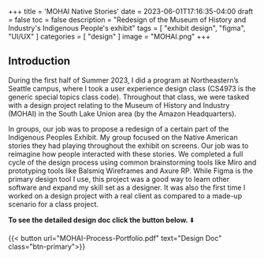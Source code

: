 +++
title = 'MOHAI Native Stories'
date = 2023-06-01T17:16:35-04:00
draft = false
toc = false
description = "Redesign of the Museum of History and Industry's Indigenous People's exhibit"
tags = [
    "exhibit design",
    "figma",
    "UI/UX"
]
categories = [
    "design"
]
image = "MOHAI.png"
+++
## Introduction

During the first half of Summer 2023, I did a program at Northeastern’s Seattle campus, where I took a user experience design class (CS4973 is the generic special topics class code). Throughout that class, we were tasked with a design project relating to the Museum of History and Industry (MOHAI) in the South Lake Union area (by the Amazon Headquarters). 

In groups, our job was to propose a redesign of a certain part of the Indigenous Peoples Exhibit. My group focused on the Native American stories they had playing throughout the exhibit on screens. Our job was to reimagine how people interacted with these stories.
We completed a full cycle of the design process using common brainstorming tools like Miro and prototyping tools like Balsmiq Wireframes and Axure RP. While Figma is the primary design tool I use, this project was a good way to learn other software and expand my skill set as a designer. It was also the first time I worked on a design project with a real client as compared to a made-up scenario for a class project.

**To see the detailed design doc click the button below.** ⬇️

{{< button url="MOHAI-Process-Portfolio.pdf" text="Design Doc" class="btn-primary">}}